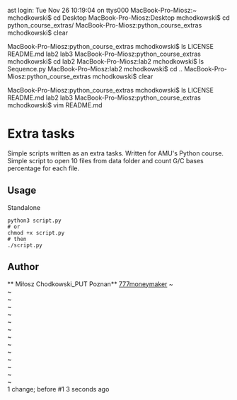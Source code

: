 ast login: Tue Nov 26 10:19:04 on ttys000
MacBook-Pro-Miosz:~ mchodkowski$ cd Desktop
MacBook-Pro-Miosz:Desktop mchodkowski$ cd python_course_extras/
MacBook-Pro-Miosz:python_course_extras mchodkowski$ clear





























MacBook-Pro-Miosz:python_course_extras mchodkowski$ ls
LICENSE		README.md	lab2		lab3
MacBook-Pro-Miosz:python_course_extras mchodkowski$ cd lab2
MacBook-Pro-Miosz:lab2 mchodkowski$ ls
Sequence.py
MacBook-Pro-Miosz:lab2 mchodkowski$ cd ..
MacBook-Pro-Miosz:python_course_extras mchodkowski$ clear


























MacBook-Pro-Miosz:python_course_extras mchodkowski$ ls
LICENSE		README.md	lab2		lab3
MacBook-Pro-Miosz:python_course_extras mchodkowski$ vim README.md






























# Extra tasks
Simple scripts written as an extra tasks.
Written for AMU's Python course.
Simple script to open 10 files from data folder and count G/C bases percentage for each file.

Usage
-----
Standalone
```
python3 script.py
# or
chmod +x script.py
# then
./script.py
```

Author
-----
** Miłosz Chodkowski_PUT Poznan** [777moneymaker](https://github.com/777moneymaker)
~                                                                                                                                      
~                                                                                                                                      
~                                                                                                                                      
~                                                                                                                                      
~                                                                                                                                      
~                                                                                                                                      
~                                                                                                                                      
~                                                                                                                                      
~                                                                                                                                      
~                                                                                                                                      
~                                                                                                                                      
~                                                                                                                                      
~                                                                                                                                      
~                                                                                                                                      
1 change; before #1  3 seconds ago

